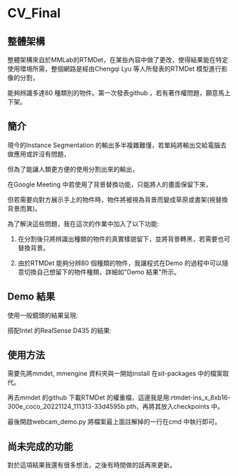 # CV_Final
## 整體架構
整體架構來自於MMLab的RTMDet，在某些內容中做了更改，使得結果能在特定使用環境所需，整個網路是經由Chengqi Lyu 等人所發表的RTMDet 模型進行影像的分割，


能夠辨識多達80 種類別的物件。第一次發表github ，若有著作權問題，願意馬上下架。
## 簡介
現今的Instance Segmentation 的輸出多半複雜難懂，若單純將輸出交給電腦去做應用或許沒有問題，

但為了能讓人類更方便的使用分割出來的輸出，

在Google Meeting 中若使用了背景替換功能，只能將人的畫面保留下來，

但若需要向對方展示手上的物件時，物件將被視為背景而變成草原或書架(視替換背景而異)。

為了解決這些問題，我在這次的作業中加入了以下功能:

1. 在分割後只將辨識出種類的物件的真實樣貌留下，並將背景轉黑，若需要也可替換背景。

2. 由於RTMDet 能夠分辨80 個種類的物件，我讓程式在Demo 的過程中可以隨意切換自己想留下的物件種類，詳細如"Demo 結果"所示。
## Demo 結果
使用一般鏡頭的結果呈現:



搭配Intel 的RealSense D435 的結果:


## 使用方法
需要先將mmdet, mmengine 資料夾與一開始install 在sit-packages 中的檔案取代。

再去mmdet 的github 下載RTMDet 的權重檔，這邊我是用:rtmdet-ins_x_8xb16-300e_coco_20221124_111313-33d4595b.pth，再將其放入checkpoints 中。

最後開啟webcam_demo.py 將檔案最上面註解掉的一行在cmd 中執行即可。

## 尚未完成的功能
對於這項結果我還有很多想法，之後有時間做的話再來更新。
